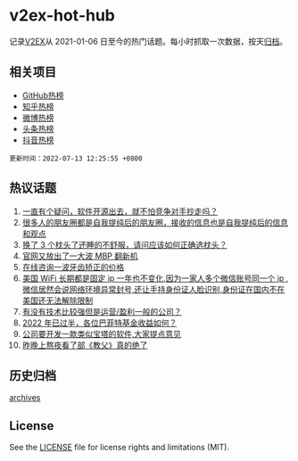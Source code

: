 # v2ex-hot-hub

 记录[V2EX](https://www.v2ex.com/)从 2021-01-06 日至今的热门话题。每小时抓取一次数据，按天[归档](archives)。
 
 ## 相关项目

- [GitHub热榜](https://github.com/lonnyzhang423/github-hot-hub)
- [知乎热榜](https://github.com/lonnyzhang423/zhihu-hot-hub)
- [微博热榜](https://github.com/lonnyzhang423/weibo-hot-hub)
- [头条热榜](https://github.com/lonnyzhang423/toutiao-hot-hub)
- [抖音热榜](https://github.com/lonnyzhang423/douyin-hot-hub)


 `更新时间：2022-07-13 12:25:55 +0800`

## 热议话题

1. [一直有个疑问，软件开源出去，就不怕竞争对手抄走吗？](https://www.v2ex.com/t/865805)
1. [很多人的朋友圈都是自我提纯后的朋友圈，接收的信息也是自我提纯后的信息和观点](https://www.v2ex.com/t/865728)
1. [换了 3 个枕头了还睡的不舒服，请问应该如何正确选枕头？](https://www.v2ex.com/t/865815)
1. [官网又放出了一大波 MBP 翻新机](https://www.v2ex.com/t/865740)
1. [在线咨询一波牙齿矫正的价格](https://www.v2ex.com/t/865656)
1. [美国 WiFi 长期都是固定 ip 一年也不变化,因为一家人多个微信账号同一个 ip ,微信居然会说网络环境异常封号,还让手持身份证人脸识别,身份证在国内不在美国还无法解除限制](https://www.v2ex.com/t/865807)
1. [有没有技术比较强但是运营/盈利一般的公司？](https://www.v2ex.com/t/865644)
1. [2022 年已过半，各位巴菲特基金收益如何？](https://www.v2ex.com/t/865664)
1. [公司要开发一款类似宝塔的软件,大家提点意见](https://www.v2ex.com/t/865761)
1. [昨晚上熬夜看了部《教父》真的绝了](https://www.v2ex.com/t/865821)

## 历史归档

[archives](archives)

## License

See the [LICENSE](LICENSE) file for license rights and limitations (MIT).

